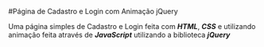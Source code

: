 #Página de Cadastro e Login com Animação jQuery

Uma página simples de Cadastro e Login feita com  ***HTML***, ***CSS*** e utilizando animação feita através de ***JavaScript*** utilizando a biblioteca ***jQuery***


